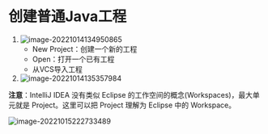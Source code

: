 # 创建普通Java工程

1. ![image-20221014134950865](https://cdn.jsdelivr.net/gh/letengzz/Two-C@main/img/Java/202210232012039.png)
   - New Project：创建一个新的工程
   - Open：打开一个已有工程
   - 从VCS导入工程
2. ![image-20221014135357984](https://cdn.jsdelivr.net/gh/letengzz/Two-C@main/img/Java/202210232012343.png)

**注意**：IntelliJ IDEA 没有类似 Eclipse 的工作空间的概念(Workspaces)，最大单元就是 Project。这里可以把 Project 理解为 Eclipse 中的 Workspace。

![image-20221015222733489](https://cdn.jsdelivr.net/gh/letengzz/Two-C@main/img/Java/202210232012428.png)